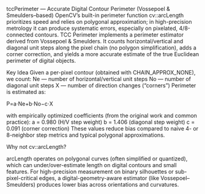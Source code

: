 tccPerimeter — Accurate Digital Contour Perimeter (Vossepoel & Smeulders–based)
OpenCV’s built-in perimeter function cv::arcLength prioritizes speed and relies on polygonal approximation; in high-precision metrology it can produce systematic errors, especially on pixelated, 4/8-connected contours.
TCC Perimeter implements a perimeter estimator derived from Vossepoel & Smeulders. It counts horizontal/vertical and diagonal unit steps along the pixel chain (no polygon simplification), adds a corner correction, and yields a more accurate estimate of the true Euclidean perimeter of digital objects.

Key Idea
Given a per-pixel contour (obtained with CHAIN_APPROX_NONE), we count:
Ne — number of horizontal/vertical unit steps
No — number of diagonal unit steps
X — number of direction changes (“corners”)
Perimeter is estimated as:

P=a⋅Ne+b⋅No−c⋅X

with empirically optimized coefficients (from the original work and common practice):
a = 0.980 (H/V step weight)
b = 1.406 (diagonal step weight)
c = 0.091 (corner correction)
These values reduce bias compared to naive 4- or 8-neighbor step metrics and typical polygonal approximations.

Why not cv::arcLength?

arcLength operates on polygonal curves (often simplified or quantized), which can under/over-estimate length on digital contours and small features.
For high-precision measurement on binary silhouettes or sub-pixel-critical edges, a digital-geometry-aware estimator (like Vossepoel–Smeulders) produces lower bias across orientations and curvatures.
